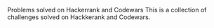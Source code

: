 Problems solved on Hackerrank and Codewars
This is a collection of challenges solved on Hackkerank and Codewars.
